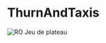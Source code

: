 # ThurnAndTaxis #
![RO](https://www.bhivg.de/sites/default/files/styles/content_images/public/content-images/thurn_taxis_kurz.jpg?itok=IPX4TByU)
Jeu de plateau
